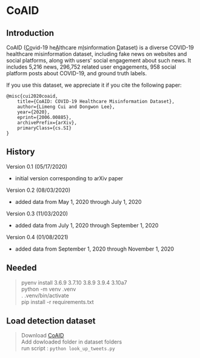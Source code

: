 # CoAID

## Introduction

CoAID (<ins>Co</ins>vid-19 he<ins>A</ins>lthcare m<ins>I</ins>sinformation <ins>D</ins>ataset) is a diverse COVID-19 healthcare misinformation dataset, including fake news on websites and social platforms, along with users' social engagement about such news. It includes 5,216 news, 296,752 related user engagements, 958 social platform posts about COVID-19, and ground truth labels.

If you use this dataset, we appreciate it if you cite the following paper:

~~~~
@misc{cui2020coaid,
    title={CoAID: COVID-19 Healthcare Misinformation Dataset},
    author={Limeng Cui and Dongwon Lee},
    year={2020},
    eprint={2006.00885},
    archivePrefix={arXiv},
    primaryClass={cs.SI}
}
~~~~

## History

Version 0.1 (05/17/2020)

- initial version corresponding to arXiv paper

Version 0.2 (08/03/2020)

- added data from May 1, 2020 through July 1, 2020

Version 0.3 (11/03/2020)

- added data from July 1, 2020 through September 1, 2020

Version 0.4 (01/08/2021)

- added data from September 1, 2020 through November 1, 2020

## Needed

> pyenv install 3.6.9 3.7.10 3.8.9 3.9.4 3.10a7 \
> python -m venv .venv  \
> . .venv/bin/activate \
> pip install -r requirements.txt

## Load detection dataset

> Download [CoAID](https://github.com/cuilimeng/CoAID)  \
> Add dowloaded folder in dataset folders \
> run script : `python look_up_tweets.py`
